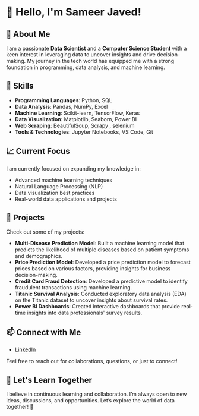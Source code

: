 # 👋 Hello, I'm Sameer Javed!

## 🌟 About Me
I am a passionate **Data Scientist** and a **Computer Science Student** with a keen interest in leveraging data to uncover insights and drive decision-making. My journey in the tech world has equipped me with a strong foundation in programming, data analysis, and machine learning.

## 🧠 Skills
- **Programming Languages**: Python, SQL
- **Data Analysis**: Pandas, NumPy, Excel
- **Machine Learning**: Scikit-learn, TensorFlow, Keras
- **Data Visualization**: Matplotlib, Seaborn, Power BI
- **Web Scraping**: BeautifulSoup, Scrapy , selenium 
- **Tools & Technologies**: Jupyter Notebooks, VS Code, Git

## 📈 Current Focus
I am currently focused on expanding my knowledge in:
- Advanced machine learning techniques
- Natural Language Processing (NLP)
- Data visualization best practices
- Real-world data applications and projects

## 🚀 Projects
Check out some of my projects:

- **Multi-Disease Prediction Model**: Built a machine learning model that predicts the likelihood of multiple diseases based on patient symptoms and demographics.
- **Price Prediction Model**: Developed a price prediction model to forecast prices based on various factors, providing insights for business decision-making.
- **Credit Card Fraud Detection**: Developed a predictive model to identify fraudulent transactions using machine learning.
- **Titanic Survival Analysis**: Conducted exploratory data analysis (EDA) on the Titanic dataset to uncover insights about survival rates.
- **Power BI Dashboards**: Created interactive dashboards that provide real-time insights into data professionals' survey results.

## 📫 Connect with Me
- [LinkedIn](www.linkedin.com/in/sameerjaved70) 


Feel free to reach out for collaborations, questions, or just to connect!

## 🌱 Let's Learn Together
I believe in continuous learning and collaboration. I’m always open to new ideas, discussions, and opportunities. Let’s explore the world of data together! 🚀
